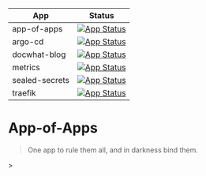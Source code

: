 | App            | Status                                                                                                                                          |
| -------------- | ----------------------------------------------------------------------------------------------------------------------------------------------- |
| app-of-apps    | [![App Status](https://argocd.docwhat.net/api/badge?name=app-of-apps&revision=true)](https://argocd.docwhat.net/applications/app-of-apps)       |
| argo-cd        | [![App Status](https://argocd.docwhat.net/api/badge?name=argo-cd&revision=true)](https://argocd.docwhat.net/applications/argo-cd)               |
| docwhat-blog   | [![App Status](https://argocd.docwhat.net/api/badge?name=docwhat-blog&revision=true)](https://argocd.docwhat.net/applications/docwhat-blog)     |
| metrics        | [![App Status](https://argocd.docwhat.net/api/badge?name=metrics&revision=true)](https://argocd.docwhat.net/applications/metrics)               |
| sealed-secrets | [![App Status](https://argocd.docwhat.net/api/badge?name=sealed-secrets&revision=true)](https://argocd.docwhat.net/applications/sealed-secrets) |
| traefik        | [![App Status](https://argocd.docwhat.net/api/badge?name=traefik&revision=true)](https://argocd.docwhat.net/applications/traefik)               |

# App-of-Apps

> One app to rule them all, and in darkness bind them.

<!--
:;{ echo "| App | Status |" ; echo "| --- | --- |"; for i in app-of-apps/*.yaml; do n=$(yq eval '.metadata.name' - < "$i") ; echo "| ${n} | [\![App Status](https://argocd.docwhat.net/api/badge?name=${n}&revision=true)](https://argocd.docwhat.net/applications/${n}) |"; done } | pbcopy ; pbpaste
-->>
